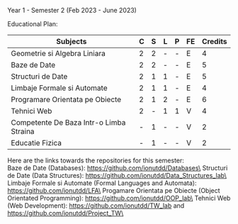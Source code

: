 Year 1 - Semester 2 (Feb 2023 - June 2023)

Educational Plan:

|             Subjects                             | C | S | L | P | FE | Credits |
| ------------------------------------------------ |---|---|---|---|----|---------|
| Geometrie si Algebra Liniara                     | 2 | 2 | - | - | E  |    4    |
| Baze de Date                                     | 2 | 2 | - | - | E  |    5    |
| Structuri de Date                                | 2 | 1 | 1 | - | E  |    5    |
| Limbaje Formale si Automate                      | 2 | 1 | 1 | - | E  |    4    |
| Programare Orientata pe Obiecte                  | 2 | 1 | 2 | - | E  |    6    |
| Tehnici Web                                      | 2 | - | 1 | 1 | V  |    4    |
| Competente De Baza Intr-o Limba Straina          | - | 1 | - | - | V  |    2    |
| Educatie Fizica                                  | - | 1 | - | - | V  |    2    |


Here are the links towards the repositories for this semester:\
  Baze de Date (Databases): https://github.com/ionutdd/Databases\
  Structuri de Date (Data Structures): https://github.com/ionutdd/Data_Structures_lab\
  Limbaje Formale si Automate (Formal Languages and Automata): https://github.com/ionutdd/LFA\
  Progamare Orientata pe Obiecte (Object Orientated Programming): https://github.com/ionutdd/OOP_lab\
  Tehnici Web (Web Development): https://github.com/ionutdd/TW_lab   and   https://github.com/ionutdd/Project_TW\
